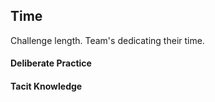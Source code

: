## Time

Challenge length. Team's dedicating their time.

#### Deliberate Practice

#### Tacit Knowledge